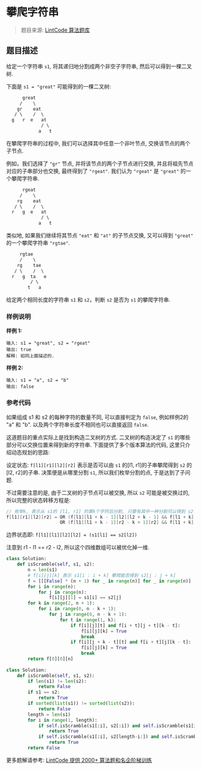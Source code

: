 # 攀爬字符串
 > 题目来源: [LintCode 算法题库](https://www.lintcode.com/problem/scramble-string/?utm_source=sc-github-wzz)
 ## 题目描述
 给定一个字符串 `s1`, 将其递归地分割成两个非空子字符串, 然后可以得到一棵二叉树.

下面是 `s1 = "great"` 可能得到的一棵二叉树: 

```txt
      great
     /    \
    gr    eat
   / \    /  \
  g   r  e   at
             / \
            a   t
```

在攀爬字符串的过程中, 我们可以选择其中任意一个非叶节点, 交换该节点的两个子节点.

例如，我们选择了 `"gr"` 节点, 并将该节点的两个子节点进行交换, 并且将祖先节点对应的子串部分也交换, 最终得到了 `"rgeat"`. 我们认为 `"rgeat"` 是 `"great"` 的一个攀爬字符串.

```txt
      rgeat
     /    \
    rg    eat
   / \    /  \
  r   g  e   at
             / \
            a   t
```

类似地, 如果我们继续将其节点 `"eat"` 和 `"at"` 的子节点交换, 又可以得到 `"great"` 的一个攀爬字符串 `"rgtae"`.

```txt
     rgtae
     /    \
    rg    tae
   / \    /  \
  r   g  ta   e
         / \
        t   a
```

给定两个相同长度的字符串 `s1` 和 `s2`，判断 `s2` 是否为 `s1` 的攀爬字符串.
 ### 样例说明
 **样例 1:**

```
输入: s1 = "great", s2 = "rgeat"
输出: true
解释: 如同上面描述的.
```

**样例 2:**

```
输入: s1 = "a", s2 = "b"
输出: false
```
 ### 参考代码
 如果组成 s1 和 s2 的每种字符的数量不同, 可以直接判定为 `false`, 例如样例2的 "a" 和 "b". 以及两个字符串长度不相同也可以直接返回 `false`.

这道题目的重点实际上是找到构造二叉树的方式. 二叉树的构造决定了 `s1` 的哪些部分可以交换位置来得到新的字符串. 下面提供了多个版本算法的代码, 这里只介绍动态规划的思路:

设定状态: `f[l1][r1][l2][r2]` 表示是否可以由 `s1` 的[l1, r1]的子串攀爬得到 `s2` 的[l2, r2]的子串. 决策便是从哪里分割 `s1`, 所以我们枚举分割的点, 于是达到了子问题.

不过需要注意的是, 由于二叉树的子节点可以被交换, 所以 `s2` 可能是被交换过的, 所以完整的状态转移方程是:

```C++
// 枚举k, 表示从 s1的 [l1, r1] 的第k个字符后分割, 只要有其中一种分割可以得到 s2 即可, 因此是在枚举的 k 中取 或运算
f[l1][r1][l2][r2] = OR (f[l1][l1 + k - 1][l2][l2 + k - 1] && f[l1 + k][r1][l2 + k][r2]) // 该节点的两个子节点没有交换过
                    OR (f[l1][l1 + k - 1][r2 - k + 1][r2] && f[l1 + k][r1][l2][r2 - k]) // 该节点的两个子节点交换过
```

边界状态即: `f[l1][l1][l2][l2] = (s1[l1] == s2[l2])`

注意到 r1 - l1 == r2 - l2, 所以这个四维数组可以被优化掉一维.
```python
class Solution:
    def isScramble(self, s1, s2):
        n = len(s1)
        # f[i][j][k] 表示 s1[i : i + k] 攀爬能否得到 s2[j : j + k]
        f = [[[False] * (n + 1) for _ in range(n)] for _ in range(n)]
        for i in range(n):
            for j in range(n):
                f[i][j][1] = s1[i] == s2[j]
        for k in range(2, n + 1):
            for i in range(0, n - k + 1):
                for j in range(0, n - k + 1):
                    for t in range(1, k):
                        if f[i][j][t] and f[i + t][j + t][k - t]:
                            f[i][j][k] = True
                            break
                        if f[i][j + k - t][t] and f[i + t][j][k - t]:
                            f[i][j][k] = True
                            break
        return f[0][0][n]
        
class Solution:
    def isScramble(self, s1, s2):
        if len(s1) != len(s2):
            return False
        if s1 == s2:
            return True
        if sorted(list(s1)) != sorted(list(s2)):
            return False
        length = len(s1)
        for i in range(1, length):
            if self.isScramble(s1[:i], s2[:i]) and self.isScramble(s1[i:], s2[i:]):
                return True
            if self.isScramble(s1[:i], s2[length-i:]) and self.isScramble(s1[i:], s2[:length-i]):
                return True
        return False
```
 更多题解请参考: [LintCode 提供 2000+ 算法题和名企阶梯训练](https://www.lintcode.com/problem/?utm_source=sc-github-wzz)